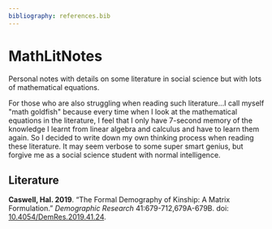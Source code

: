 ```yaml
---
bibliography: references.bib
---
```


# MathLitNotes

Personal notes with details on some literature in social science but with lots of mathematical equations.

For those who are also struggling when reading such literature...I call myself "math goldfish" because every time when I look at the mathematical equations in the literature, I feel that I only have 7-second memory of the knowledge I learnt from linear algebra and calculus and have to learn them again. So I decided to write down my own thinking process when reading these literature. It may seem verbose to some super smart genius, but forgive me as a social science student with normal intelligence.

## Literature

**Caswell, Hal. 2019**. “The Formal Demography of Kinship: A Matrix Formulation.” *Demographic Research* 41:679-712,679A-679B. doi: [10.4054/DemRes.2019.41.24](https://doi.org/10.4054/DemRes.2019.41.24).
